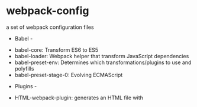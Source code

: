 # webpack-config
a set of webpack configuration files

- Babel - 
 * babel-core: Transform ES6 to ES5
 * babel-loader: Webpack helper that transform JavaScript dependencies 
 * babel-preset-env: Determines which transformations/plugins to use and polyfills
 * babel-preset-stage-0: Evolving ECMAScript
 
 - Plugins -
  * HTML-webpack-plugin: generates an HTML file with <script> injected and minifies the file